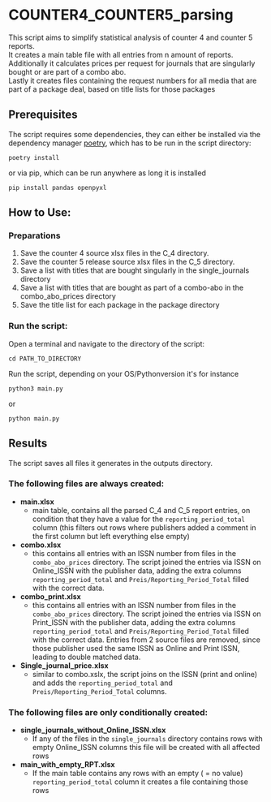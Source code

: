 # COUNTER4_COUNTER5_parsing

This script aims to simplify statistical analysis of counter 4 and counter 5 reports.  
It creates a main table file with all entries from n amount of reports. 
Additionally it calculates prices per request for journals that are singularly bought or are part of a combo abo.  
Lastly it creates files containing the request numbers for all media that are part of a package deal, based on title lists for those packages

## Prerequisites
The script requires some dependencies, they can either be installed via the dependency manager [poetry](https://github.com/python-poetry/poetry), which has to be run in the script directory:
```
poetry install
```
or via pip, which can be run anywhere as long it is installed
```
pip install pandas openpyxl
```

## How to Use:
### Preparations
1. Save the counter 4 source xlsx files in the C_4 directory. 
2. Save the counter 5 release source xlsx files in the C_5 directory. 
3. Save a list with titles that are bought singularly in the single_journals directory
4. Save a list with titles that are bought as part of a combo-abo in the combo_abo_prices directory
5. Save the title list for each package in the package directory


### Run the script:
Open a terminal and navigate to the directory of the script:
```
cd PATH_TO_DIRECTORY
```
Run the script, depending on your OS/Pythonversion it's for instance
```
python3 main.py
```
or
```
python main.py
```


## Results

The script saves all files it generates in the outputs directory.
### The following files are always created:
- **main.xlsx**
	- main table, contains all the parsed C_4 and C_5 report entries, on condition that they have a value for the  `reporting_period_total` column (this filters out rows where publishers added a comment in the first column but left everything else empty)
- **combo.xlsx**
	- this contains all entries with an ISSN number from files in the `combo_abo_prices` directory. The script joined the entries via ISSN  on Online_ISSN with the publisher data, adding the extra columns `reporting_period_total` and `Preis/Reporting_Period_Total` filled with the correct data.
- **combo_print.xlsx**
	- this contains all entries with an ISSN number from files in the `combo_abo_prices` directory. The script joined the entries via ISSN  on Print_ISSN with the publisher data, adding the extra columns `reporting_period_total` and `Preis/Reporting_Period_Total` filled with the correct data.
    Entries from 2 source files are removed, since those publisher used the same ISSN as Online and Print ISSN, leading to double matched data.
- **Single_journal_price.xlsx**
	- similar to combo.xslx,  the script joins on the ISSN (print and online) and adds the  `reporting_period_total` and `Preis/Reporting_Period_Total` columns.

### The following files are only conditionally created:
- **single_journals_without_Online_ISSN.xlsx**
	- If any of the files in the `single_journals` directory contains rows with empty Online_ISSN columns this file will be created with all affected rows
- **main_with_empty_RPT.xlsx**
	- If the main table contains any rows with  an empty ( = no value) `reporting_period_total` column it creates a file containing those rows
